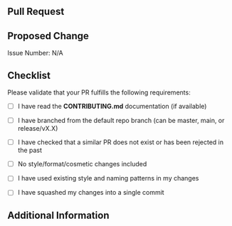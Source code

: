 ## Pull Request 

## Proposed Change
<!-- Explain your change, its motivation, compare previous and new behaviour and link to issue, if exists -->
Issue Number: N/A

<!-- Write your answer here -->

## Checklist

Please validate that your PR fulfills the following requirements:
- [ ] I have read the **CONTRIBUTING.md** documentation (if available)
- [ ] I have branched from the default repo branch (can be master, main, or release/vX.X)
- [ ] I have checked that a similar PR does not exist or has been rejected in the past
- [ ] No style/format/cosmetic changes included
- [ ] I have used existing style and naming patterns in my changes
- [ ] I have squashed my changes into a single commit


## Additional Information
<!-- Any other information that is important to this PR such as screenshots of how the feature/bug looked before and after the change. -->